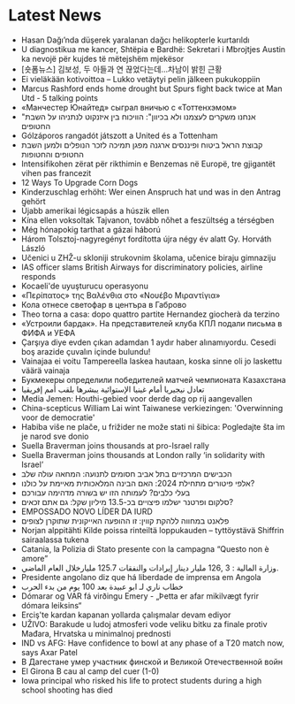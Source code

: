 # Latest News
-  Hasan Dağı’nda düşerek yaralanan dağcı helikopterle kurtarıldı
-  U diagnostikua me kancer, Shtëpia e Bardhë: Sekretari i Mbrojtjes Austin ka nevojë për kujdes të mëtejshëm mjekësor
-  [숏폼뉴스] 김보성, 두 아들과 연 끊었다는데…차남이 밝힌 근황
-  Ei vieläkään kotivoittoa – Lukko vetäytyi pelin jälkeen pukukoppiin
-  Marcus Rashford ends home drought but Spurs fight back twice at Man Utd - 5 talking points
-  «Манчестер Юнайтед» сыграл вничью с «Тоттенхэмом»
-  "אנחנו משקרים לעצמנו ולא בכיוון": הוויכוח בין איזנקוט לנתניהו על השבת החטופים
-  Gólzáporos rangadót játszott a United és a Tottenham
-  קבוצת הראל ביטוח ופיננסים ארגנה מפגן תמיכה לזכר הנופלים ולמען השבת החטופים והחטופות
-  Intensifikohen zërat për rikthimin e Benzemas në Europë, tre gjigantët vihen pas francezit
-  12 Ways To Upgrade Corn Dogs
-  Kinderzuschlag erhöht: Wer einen Anspruch hat und was in den Antrag gehört
-  Újabb amerikai légicsapás a húszik ellen
-  Kína ellen voksoltak Tajvanon, tovább nőhet a feszültség a térségben
-  Még hónapokig tarthat a gázai háború
-  Három Tolsztoj-nagyregényt fordította újra négy év alatt Gy. Horváth László
-  Učenici u ZHŽ-u skloniji strukovnim školama, učenice biraju gimnaziju
-  IAS officer slams British Airways for discriminatory policies, airline responds
-  Kocaeli'de uyuşturucu operasyonu
-  «Περίπατος» της Βαλένθια στο «Νουέβο Μιραντίγια»
-  Кола отнесе светофар в центъра в Габрово
-  Theo torna a casa: dopo quattro partite Hernandez giocherà da terzino
-  «Устроили бардак». На представителей клуба КПЛ подали письма в ФИФА и УЕФА
-  Çarşıya diye evden çıkan adamdan 1 aydır haber alınamıyordu. Cesedi boş arazide çuvalın içinde bulundu!
-  Vainajaa ei voitu Tampereella laskea hautaan, koska sinne oli jo laskettu väärä vainaja
-  Букмекеры определили победителей матчей чемпионата Казахстана
-  تعادل نيجيريا أمام غينيا الإستوائية يبشرها بلقب أمم إفريقيا
-  Media Jemen: Houthi-gebied voor derde dag op rij aangevallen
-  China-scepticus William Lai wint Taiwanese verkiezingen: 'Overwinning voor de democratie'
-  Habiba više ne plače, u frižider ne može stati ni šibica: Pogledajte šta im je narod sve donio
-  Suella Braverman joins thousands at pro-Israel rally
-  Suella Braverman joins thousands at London rally ‘in solidarity with Israel’
-  הכבישים המרכזיים בתל אביב חסומים לתנועה: המחאה עולה שלב
-  אלפי פיטורים מתחילת 2024: האם הבינה המלאכותית מאיימת על כולנו?
-  בעלי כלבים? לעמותה הזו יש בשורה מדהימה עבורכם
-  סלקום ופרטנר ישלמו פיצויים בכ-13.5 מיליון שקל: גם אתם זכאים?
-  EMPOSSADO NOVO LÍDER DA IURD
-  פלאנט במחווה ללהקת קווין: זו ההופעה האייקונית שתוקרן לצופים
-  Norjan alppitähti Kilde poissa rinteiltä loppukauden – tyttöystävä Shiffrin sairaalassa tukena
-  Catania, la Polizia di Stato presente con la campagna “Questo non è amore”
-  وزارة المالية : 3 ,126 مليار دينار إيرادات والنفقات 125.7 مليارخلال العام الماضي.
-  Presidente angolano diz que há liberdade de imprensa em Angola
-  خطاب ناري لـ ابو عبيدة بعد 100 يوم من بدء الحرب
-  Dómarar og VAR fá virðingu Emery - „Þetta er afar mikilvægt fyrir dómara leiksins“
-  Erciş'te kardan kapanan yollarda çalışmalar devam ediyor
-  UŽIVO: Barakude u ludoj atmosferi vode veliku bitku za finale protiv Mađara, Hrvatska u minimalnoj prednosti
-  IND vs AFG: Have confidence to bowl at any phase of a T20 match now, says Axar Patel
-  В Дагестане умер участник финской и Великой Отечественной войн
-  El Girona B cau al camp del cuer (1-0)
-  Iowa principal who risked his life to protect students during a high school shooting has died
